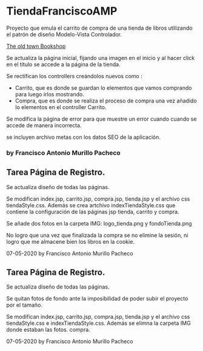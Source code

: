# TiendaFranciscoAMP
Proyecto que emula el carrito de compra de una tienda de libros utilizando el patrón de diseño Modelo-Vista Controlador.

[The old town Bookshop](https://live.staticflickr.com/7262/7048256155_0254816a4d_h.jpg)

Se actualiza la página inicial, fijando una imagen en el inicio y al hacer click en el título se accede a la página de la tienda.

Se rectifican los controllers creándolos nuevos como :
- Carrito, que es donde se guardan lo elementos que vamos comprando para luego irlos mostrando.
- Compra, que es donde se realiza el proceso de compra una vez añadido lo elementos en el controller Carrito.

Se modifica la página de error para que muestre un error cuando cuando se accede de manera incorrecta.

se incluyen archivo metas con los datos SEO de la aplicación.

### by Francisco Antonio Murillo Pacheco

## Tarea Página de Registro.

Se actualiza diseño de todas las páginas.

Se modifican index.jsp, carrito.jsp, compra.jsp, tienda.jsp y el archivo css tiendaStyle.css. Además se crea artchivo indexTiendaStyle.css que contiene la configuración de las páginas jsp tienda, carrito y compra.

Se añade dos fotos en la carpeta IMG: logo_tienda.png y fondoTienda.png 

No logro que una vez que finalizada la compra se no elimine la sesión, ni logro que me almacene bien los libros en la cookie.

07-05-2020
by Francisco Antonio Murillo Pacheco

## Tarea Página de Registro.

Se actualiza diseño de todas las páginas.

Se quitan fotos de fondo ante la imposibilidad de poder subir el proyecto por el tamaño.


Se modifican index.jsp, carrito.jsp, compra.jsp, tienda.jsp y el archivo css tiendaStyle.css e indexTiendaStyle.css. Además se elimna la carpeta IMG donde estaban las fotos. compra.

07-05-2020
by Francisco Antonio Murillo Pacheco
